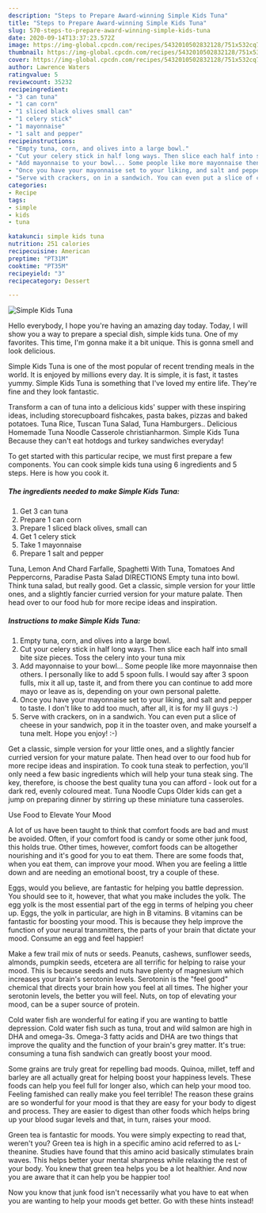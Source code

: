 ```yaml
---
description: "Steps to Prepare Award-winning Simple Kids Tuna"
title: "Steps to Prepare Award-winning Simple Kids Tuna"
slug: 570-steps-to-prepare-award-winning-simple-kids-tuna
date: 2020-09-14T13:37:23.572Z
image: https://img-global.cpcdn.com/recipes/5432010502832128/751x532cq70/simple-kids-tuna-recipe-main-photo.jpg
thumbnail: https://img-global.cpcdn.com/recipes/5432010502832128/751x532cq70/simple-kids-tuna-recipe-main-photo.jpg
cover: https://img-global.cpcdn.com/recipes/5432010502832128/751x532cq70/simple-kids-tuna-recipe-main-photo.jpg
author: Lawrence Waters
ratingvalue: 5
reviewcount: 35232
recipeingredient:
- "3 can tuna"
- "1 can corn"
- "1 sliced black olives small can"
- "1 celery stick"
- "1 mayonnaise"
- "1 salt and pepper"
recipeinstructions:
- "Empty tuna, corn, and olives into a large bowl."
- "Cut your celery stick in half long ways. Then slice each half into small bite size pieces. Toss the celery into your tuna mix"
- "Add mayonnaise to your bowl... Some people like more mayonnaise then others. I personally like to add 5 spoon fulls. I would say after 3 spoon fulls, mix it all up, taste it, and from there you can continue to add more mayo or leave as is, depending on your own personal palette."
- "Once you have your mayonnaise set to your liking, and salt and pepper to taste. I don&#39;t like to add too much, after all, it is for my lil guys :-)"
- "Serve with crackers, on in a sandwich. You can even put a slice of cheese in your sandwich, pop it in the toaster oven, and make yourself a tuna melt. Hope you enjoy! :-)"
categories:
- Recipe
tags:
- simple
- kids
- tuna

katakunci: simple kids tuna 
nutrition: 251 calories
recipecuisine: American
preptime: "PT31M"
cooktime: "PT35M"
recipeyield: "3"
recipecategory: Dessert

---
```



![Simple Kids Tuna](https://img-global.cpcdn.com/recipes/5432010502832128/751x532cq70/simple-kids-tuna-recipe-main-photo.jpg)

Hello everybody, I hope you're having an amazing day today. Today, I will show you a way to prepare a special dish, simple kids tuna. One of my favorites. This time, I'm gonna make it a bit unique. This is gonna smell and look delicious.

Simple Kids Tuna is one of the most popular of recent trending meals in the world. It is enjoyed by millions every day. It is simple, it is fast, it tastes yummy. Simple Kids Tuna is something that I've loved my entire life. They're fine and they look fantastic.

Transform a can of tuna into a delicious kids&#39; supper with these inspiring ideas, including storecupboard fishcakes, pasta bakes, pizzas and baked potatoes. Tuna Rice, Tuscan Tuna Salad, Tuna Hamburgers.. Delicious Homemade Tuna Noodle Casserole christianharmon. Simple Kids Tuna Because they can&#39;t eat hotdogs and turkey sandwiches everyday!


To get started with this particular recipe, we must first prepare a few components. You can cook simple kids tuna using 6 ingredients and 5 steps. Here is how you cook it.

<!--inarticleads1-->

##### The ingredients needed to make Simple Kids Tuna:

1. Get 3 can tuna
1. Prepare 1 can corn
1. Prepare 1 sliced black olives, small can
1. Get 1 celery stick
1. Take 1 mayonnaise
1. Prepare 1 salt and pepper


Tuna, Lemon And Chard Farfalle, Spaghetti With Tuna, Tomatoes And Peppercorns, Paradise Pasta Salad DIRECTIONS Empty tuna into bowl. Think tuna salad, but really good. Get a classic, simple version for your little ones, and a slightly fancier curried version for your mature palate. Then head over to our food hub for more recipe ideas and inspiration. 

<!--inarticleads2-->

##### Instructions to make Simple Kids Tuna:

1. Empty tuna, corn, and olives into a large bowl.
1. Cut your celery stick in half long ways. Then slice each half into small bite size pieces. Toss the celery into your tuna mix
1. Add mayonnaise to your bowl... Some people like more mayonnaise then others. I personally like to add 5 spoon fulls. I would say after 3 spoon fulls, mix it all up, taste it, and from there you can continue to add more mayo or leave as is, depending on your own personal palette.
1. Once you have your mayonnaise set to your liking, and salt and pepper to taste. I don&#39;t like to add too much, after all, it is for my lil guys :-)
1. Serve with crackers, on in a sandwich. You can even put a slice of cheese in your sandwich, pop it in the toaster oven, and make yourself a tuna melt. Hope you enjoy! :-)


Get a classic, simple version for your little ones, and a slightly fancier curried version for your mature palate. Then head over to our food hub for more recipe ideas and inspiration. To cook tuna steak to perfection, you&#39;ll only need a few basic ingredients which will help your tuna steak sing. The key, therefore, is choose the best quality tuna you can afford - look out for a dark red, evenly coloured meat. Tuna Noodle Cups Older kids can get a jump on preparing dinner by stirring up these miniature tuna casseroles. 

Use Food to Elevate Your Mood


A lot of us have been taught to think that comfort foods are bad and must be avoided. Often, if your comfort food is candy or some other junk food, this holds true. Other times, however, comfort foods can be altogether nourishing and it's good for you to eat them. There are some foods that, when you eat them, can improve your mood. When you are feeling a little down and are needing an emotional boost, try a couple of these.

Eggs, would you believe, are fantastic for helping you battle depression. You should see to it, however, that what you make includes the yolk. The egg yolk is the most essential part of the egg in terms of helping you cheer up. Eggs, the yolk in particular, are high in B vitamins. B vitamins can be fantastic for boosting your mood. This is because they help improve the function of your neural transmitters, the parts of your brain that dictate your mood. Consume an egg and feel happier!

Make a few trail mix of nuts or seeds. Peanuts, cashews, sunflower seeds, almonds, pumpkin seeds, etcetera are all terrific for helping to raise your mood. This is because seeds and nuts have plenty of magnesium which increases your brain's serotonin levels. Serotonin is the "feel good" chemical that directs your brain how you feel at all times. The higher your serotonin levels, the better you will feel. Nuts, on top of elevating your mood, can be a super source of protein.

Cold water fish are wonderful for eating if you are wanting to battle depression. Cold water fish such as tuna, trout and wild salmon are high in DHA and omega-3s. Omega-3 fatty acids and DHA are two things that improve the quality and the function of your brain's grey matter. It's true: consuming a tuna fish sandwich can greatly boost your mood. 

Some grains are truly great for repelling bad moods. Quinoa, millet, teff and barley are all actually great for helping boost your happiness levels. These foods can help you feel full for longer also, which can help your mood too. Feeling famished can really make you feel terrible! The reason these grains are so wonderful for your mood is that they are easy for your body to digest and process. They are easier to digest than other foods which helps bring up your blood sugar levels and that, in turn, raises your mood.

Green tea is fantastic for moods. You were simply expecting to read that, weren't you? Green tea is high in a specific amino acid referred to as L-theanine. Studies have found that this amino acid basically stimulates brain waves. This helps better your mental sharpness while relaxing the rest of your body. You knew that green tea helps you be a lot healthier. And now you are aware that it can help you be happier too!

Now you know that junk food isn't necessarily what you have to eat when you are wanting to help your moods get better. Go  with  these hints  instead!

